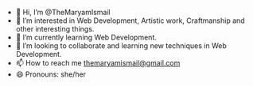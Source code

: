 - 👋 Hi, I’m @TheMaryamIsmail
- 👀 I’m interested in Web Development, Artistic work, Craftmanship and other interesting things.
- 🌱 I’m currently learning Web Development.
- 💞️ I’m looking to collaborate and learning new techniques in Web Development.
- 📫 How to reach me themaryamismail@gmail.com
- 😄 Pronouns: she/her
